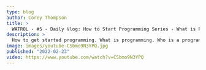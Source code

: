 ```yaml
---
type: blog
author: Corey Thompson
title: >
  WATROL - #5 - Daily Vlog: How to Start Programming Series - What is Programming
description: >
  How to get started programming. What is programming. Who is a programmer.
image: images/youtube-CSbmo9N3YPQ.jpg
published: "2022-02-23"
video: https://www.youtube.com/watch?v=CSbmo9N3YPQ
---
```

